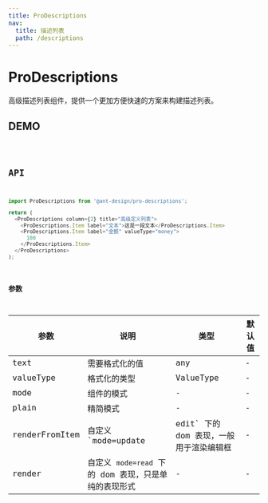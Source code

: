 ```yaml
---
title: ProDescriptions
nav:
  title: 描述列表
  path: /descriptions
---
```


# ProDescriptions

高级描述列表组件，提供一个更加方便快速的方案来构建描述列表。

## DEMO

<code src="../demos/base.tsx" />

## API

```typescript | pure
import ProDescriptions from '@ant-design/pro-descriptions';

return (
  <ProDescriptions column={2} title="高级定义列表">
    <ProDescriptions.Item label="文本">这是一段文本</ProDescriptions.Item>
    <ProDescriptions.Item label="金额" valueType="money">
      100
    </ProDescriptions.Item>
  </ProDescriptions>
);
```

### 参数

| 参数 | 说明 | 类型 | 默认值 |
| --- | --- | --- | --- |
| text | 需要格式化的值 | any | - |
| valueType | 格式化的类型 | ValueType | - |
| mode | 组件的模式 | - | - |
| plain | 精简模式 | - | - |
| renderFromItem | 自定义 `mode=update | edit` 下的 dom 表现，一般用于渲染编辑框 | - | - |
| render | 自定义 `mode=read` 下的 dom 表现，只是单纯的表现形式 | - | - |
